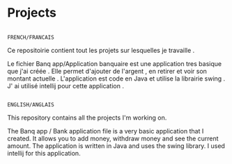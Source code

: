 # Projects

                                                              FRENCH/FRANCAIS 

Ce repositoirie contient tout les projets sur lesquelles je travaille .

Le fichier Banq app/Application banquaire est une application tres basique que  j'ai créée . Elle permet d'ajouter de l'argent , en retirer et voir son montant actuelle . L'application est code en Java et utilise la librairie swing . J' ai  utilisé intellij pour cette application . 

                                                             ENGLISH/ANGLAIS
This repository contains all the projects I'm working on.



The Banq app / Bank application file is a very basic application that I created. It allows you to add money, withdraw money and see the current amount. The application is written in Java and uses the swing library. I used intellij for this application.
